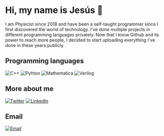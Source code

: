# Hi, my name is Jesús 👋

I am Physicist since 2018 and have been a self-taught programmer since I first discovered the world of technology. I've done multiple projects in different programming languages ​​privately. Now that I know Github and its power to reach more people, I decided to start uploading everything I've done in these years publicly. 

##  Programming languages
![C++](https://img.shields.io/badge/Software-C++-9146FF.svg)
![Pyhton](https://img.shields.io/badge/Software-phython-blue.svg)
![Mathematica](https://img.shields.io/badge/Software-Mathematica-FF0000.svg)
![Verilog](https://img.shields.io/badge/Hardware-Verilog-labelColor=101010.svg)
##  More about me
[![Twitter](https://img.shields.io/badge/Twitter-@JimenezArias95-1DA1F2?style=for-the-badge&logo=twitter&logoColor=white&labelColor=101010)](https://twitter.com/JimenezArias95)
[![LinkedIn](https://img.shields.io/badge/LinkedIn-jjarias951230-0077B5?style=for-the-badge&logo=linkedin&logoColor=white&labelColor=101010)](https://www.linkedin.com/in/jjarias951230/)

## Email
[![Email](https://img.shields.io/badge/jeans951230@gmail.com-Personal_email-D14836?style=for-the-badge&logo=gmail&logoColor=white&labelColor=101010)](mailto:jeans951230@gmail.com)
